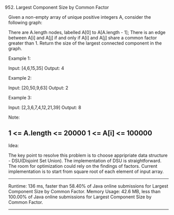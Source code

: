 952. Largest Component Size by Common Factor

Given a non-empty array of unique positive integers A, consider the following graph:

There are A.length nodes, labelled A[0] to A[A.length - 1];
There is an edge between A[i] and A[j] if and only if A[i] and A[j] share a common factor greater than 1.
Return the size of the largest connected component in the graph.

 

Example 1:

Input: [4,6,15,35]
Output: 4

Example 2:

Input: [20,50,9,63]
Output: 2

Example 3:

Input: [2,3,6,7,4,12,21,39]
Output: 8

Note:

1 <= A.length <= 20000
1 <= A[i] <= 100000
--------------------------------

Idea:

The key point to resolve this problem is to choose appripriate data structure - DSU(Disjoint Set Union). The implementation of DSU is straightforward. The room for optimization could rely on the findings of factors. Current implementation is to start from square root of each element of input array.

--------------------------------

Runtime: 136 ms, faster than 58.40% of Java online submissions for Largest Component Size by Common Factor.
Memory Usage: 42.6 MB, less than 100.00% of Java online submissions for Largest Component Size by Common Factor.

--------------------------------


 